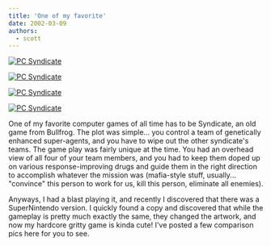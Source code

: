 ```yaml
---
title: 'One of my favorite'
date: 2002-03-09
authors:
  - scott
---
```


[![PC Syndicate](/images/blog-photos/pcsynd01.jpg)](/images/blog-photos/pcsynd01.jpg)

[![PC Syndicate](/images/blog-photos/pcsynd02.gif)](/images/blog-photos/pcsynd02.gif)

[![PC Syndicate](/images/blog-photos/snessynd01.gif)](/images/blog-photos/snessynd01.gif)

[![PC Syndicate](/images/blog-photos/snessynd02.gif)](/images/blog-photos/snessynd02.gif)

One of my favorite computer games of all time has to be Syndicate, an old game from Bullfrog. The plot was simple... you control a team of genetically enhanced super-agents, and you have to wipe out the other syndicate's teams. The game play was fairly unique at the time. You had an overhead view of all four of your team members, and you had to keep them doped up on various response-improving drugs and guide them in the right direction to accomplish whatever the mission was (mafia-style stuff, usually... "convince" this person to work for us, kill this person, eliminate all enemies).

Anyways, I had a blast playing it, and recently I discovered that there was a SuperNintendo version. I quickly found a copy and discovered that while the gameplay is pretty much exactly the same, they changed the artwork, and now my hardcore gritty game is kinda cute! I've posted a few comparison pics here for you to see.
